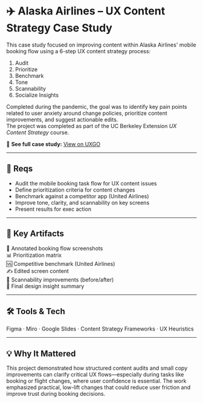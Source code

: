 # ✈️ Alaska Airlines – UX Content Strategy Case Study

This case study focused on improving content within Alaska Airlines' mobile booking flow using a 6-step UX content strategy process:  
1) Audit  
2) Prioritize  
3) Benchmark  
4) Tone  
5) Scannability  
6) Socialize Insights  

Completed during the pandemic, the goal was to identify key pain points related to user anxiety around change policies, prioritize content improvements, and suggest actionable edits.  
The project was completed as part of the UC Berkeley Extension *UX Content Strategy* course.

🔗 **See full case study:** [View on UXGO](https://uxgo.io/p/margaretseymour)

---

## 📌 Reqs  
- Audit the mobile booking task flow for UX content issues  
- Define prioritization criteria for content changes  
- Benchmark against a competitor app (United Airlines)  
- Improve tone, clarity, and scannability on key screens  
- Present results for exec action  

---

## 📂 Key Artifacts  
📸 Annotated booking flow screenshots  
📊 Prioritization matrix  
🆚 Competitive benchmark (United Airlines)  
✍️ Edited screen content  
🔎 Scannability improvements (before/after)  
🧠 Final design insight summary  

---

## 🛠 Tools & Tech  
Figma · Miro · Google Slides · Content Strategy Frameworks · UX Heuristics

---

## 💡 Why It Mattered  
This project demonstrated how structured content audits and small copy improvements can clarify critical UX flows—especially during tasks like booking or flight changes, where user confidence is essential. The work emphasized practical, low-lift changes that could reduce user friction and improve trust during booking decisions.
